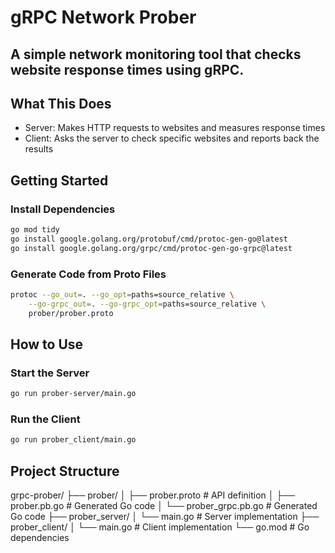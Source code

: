 # gRPC Network Prober
A simple network monitoring tool that checks website response times using gRPC.
---
## What This Does
- Server: Makes HTTP requests to websites and measures response times
- Client: Asks the server to check specific websites and reports back the results

## Getting Started
### Install Dependencies

```bash
go mod tidy
go install google.golang.org/protobuf/cmd/protoc-gen-go@latest
go install google.golang.org/grpc/cmd/protoc-gen-go-grpc@latest
```
### Generate Code from Proto Files
```bash
protoc --go_out=. --go_opt=paths=source_relative \
    --go-grpc_out=. --go-grpc_opt=paths=source_relative \
    prober/prober.proto
``` 
## How to Use
### Start the Server
```bash
go run prober-server/main.go
```
### Run the Client
```bash
go run prober_client/main.go
```

## Project Structure
grpc-prober/
├── prober/
│   ├── prober.proto          # API definition
│   ├── prober.pb.go          # Generated Go code
│   └── prober_grpc.pb.go     # Generated Go code
├── prober_server/
│   └── main.go               # Server implementation
├── prober_client/
│   └── main.go               # Client implementation
└── go.mod                    # Go dependencies